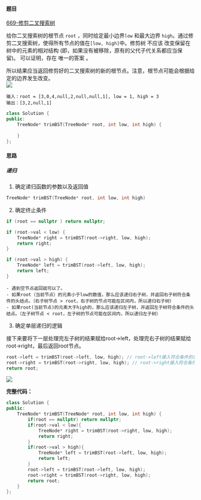 <h4 id="IlVlL">题目</h4>

[669-修剪二叉搜索树](https://leetcode.cn/problems/trim-a-binary-search-tree/)

给你二叉搜索树的根节点 `root` ，同时给定最小边界`low` 和最大边界 `high`。通过修剪二叉搜索树，使得所有节点的值在`[low, high]`中。修剪树 不应该 改变保留在树中的元素的相对结构 (即，如果没有被移除，原有的父代子代关系都应当保留)。 可以证明，存在 唯一的答案 。

所以结果应当返回修剪好的二叉搜索树的新的根节点。注意，根节点可能会根据给定的边界发生改变。  
![](http://cdn.notes.kamacoder.com/07362b35-01a2-47f5-a2d4-00475b888541.png)

```plain
输入：root = [3,0,4,null,2,null,null,1], low = 1, high = 3
输出：[3,2,null,1]
```

```cpp
class Solution {
public:
    TreeNode* trimBST(TreeNode* root, int low, int high) {
        
    }
};
```

<h4 id="lx1Yo">思路</h4>
<h5 id="pfXXQ">递归</h5>

1. 确定递归函数的参数以及返回值

```cpp
TreeNode* trimBST(TreeNode* root, int low, int high)
```

2. 确定终止条件

```cpp
if (root == nullptr ) return nullptr;
```

```cpp
if (root->val < low) {
    TreeNode* right = trimBST(root->right, low, high); 
    return right;
}
```

```cpp
if (root->val > high) {
    TreeNode* left = trimBST(root->left, low, high); 
    return left;
}
```

    - 遇到空节点返回就可以了。
    - 如果root（当前节点）的元素小于low的数值，那么应该递归右子树，并返回右子树符合条件的头结点。（右子树节点 > root，右子树的节点可能在区间内，所以递归右子树）
    - 如果root(当前节点)的元素大于high的，那么应该递归左子树，并返回左子树符合条件的头结点。（左子树节点 < root，左子树的节点可能在区间内，所以递归左子树）
3. 确定单层递归的逻辑

接下来要将下一层处理完左子树的结果赋给root->left，处理完右子树的结果赋给root->right，最后返回root节点。

```cpp
root->left = trimBST(root->left, low, high); // root->left接入符合条件的左孩子
root->right = trimBST(root->right, low, high); // root->right接入符合条件的右孩子
return root;
```

![](http://cdn.notes.kamacoder.com/bde7abcd-6eb2-4089-9a56-3d618d3feeb4.png)

**完整代码：**

```cpp
class Solution {
public:
    TreeNode* trimBST(TreeNode* root, int low, int high) {
        if(root == nullptr) return nullptr;
        if(root->val < low){
            TreeNode* right = trimBST(root->right, low, high);
            return right;
        }
        if(root->val > high){
            TreeNode* left = trimBST(root->left, low, high);
            return left;
        }
        root->left = trimBST(root->left, low, high);
        root->right = trimBST(root->right, low, high);
        return root;
    }
};
```

